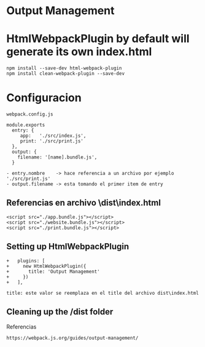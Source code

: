 # Output Management


# HtmlWebpackPlugin by default will generate its own index.html

	npm install --save-dev html-webpack-plugin
	npm install clean-webpack-plugin --save-dev

# Configuracion

	webpack.config.js

	module.exports 
	  entry: {
	     app: 	'./src/index.js',
	     print: './src/print.js'
	  },
	  output: {
	    filename: '[name].bundle.js',
	  }

	- entry.nombre 	  -> hace referencia a un archivo por ejemplo './src/print.js'
	- output.filename -> esta tomando el primer item de entry


## Referencias en archivo \dist\index.html

	<script src="./app.bundle.js"></script>
	<script src="./website.bundle.js"></script>
	<script src="./print.bundle.js"></script>


## Setting up HtmlWebpackPlugin

	+   plugins: [
	+     new HtmlWebpackPlugin({
	+       title: 'Output Management'
	+     })
	+   ],

	title: este valor se reemplaza en el title del archivo dist\index.html

## Cleaning up the /dist folder


Referencias 

	https://webpack.js.org/guides/output-management/

